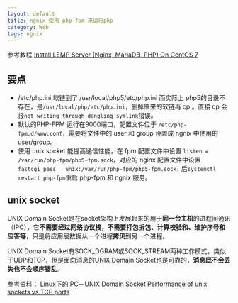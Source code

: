 ```yaml
---
layout: default
title: ngnix 使用 php-fpm 来运行php
category: Web
tags: ngnix
---
```

参考教程 [Install LEMP Server (Nginx, MariaDB, PHP) On CentOS 7](http://www.unixmen.com/install-lemp-server-nginx-mariadb-php-centos-7/)

## 要点
+ /etc/php.ini 软链到了 /usr/local/php5/etc/php.ini 而实际上 php5的目录不存在，是`/usr/local/php/etc/php.ini`，删掉原来的软链再 cp 。直接 cp 会报`not writing through dangling symlink`错误。
+ 默认的PHP-FPM 运行在9000端口，配置文件位于 `/etc/php-fpm.d/www.conf`，需要将文件中的 user 和 group 设置成 ngnix 中使用的 user/group。
+ 使用 unix socket 能提高通信性能，在 fpm 配置文件中设置 `listen = /var/run/php-fpm/php5-fpm.sock`，对应的 nginx 配置文件中设置 `fastcgi_pass   unix:/var/run/php-fpm/php5-fpm.sock;` 后`systemctl restart php-fpm`重启 php-fpm 和 ngnix 服务。

## unix socket
UNIX Domain Socket是在socket架构上发展起来的用于**同一台主机**的进程间通讯（IPC），它**不需要经过网络协议栈，不需要打包拆包、计算校验和、维护序号和应答等**，只是将应用层数据从一个进程**拷贝**到另一个进程。

UNIX Domain Socket有SOCK_DGRAM或SOCK_STREAM两种工作模式，类似于UDP和TCP，但是面向消息的UNIX Domain Socket也是可靠的，**消息既不会丢失也不会顺序错乱**。

参考资料：
[Linux下的IPC－UNIX Domain Socket](http://blog.csdn.net/guxch/article/details/7041052)
[Performance of unix sockets vs TCP ports](http://unix.stackexchange.com/questions/91774/performance-of-unix-sockets-vs-tcp-ports)
